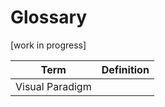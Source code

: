 # Glossary

[work in progress]

| Term              | Definition                           |
| ----------------- | ------------------------------------ |
| Visual Paradigm        |   |
